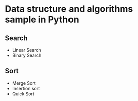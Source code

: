 # Data structure and algorithms sample in Python

## Search
 - Linear Search
 - Binary Search

## Sort
 - Merge Sort
 - Insertion sort
 - Quick Sort